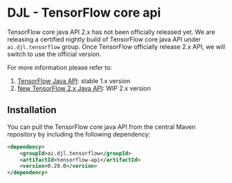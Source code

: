 # DJL - TensorFlow core api

TensorFlow core java API 2.x has not been officially released yet. We are releasing a certified
nightly build of TensorFlow core java API under `ai.djl.tensorflow` group. Once TensorFlow officially
release 2.x API, we will switch to use the official version.

For more information please refer to:

1. [TensorFlow Java API](https://github.com/tensorflow/tensorflow/tree/master/tensorflow/java): stable 1.x version
2. [New TensorFlow 2.x Java API](https://github.com/tensorflow/java): WIP 2.x version

## Installation
You can pull the TensorFlow core java API from the central Maven repository by including the following dependency:

```xml
<dependency>
    <groupId>ai.djl.tensorflow</groupId>
    <artifactId>tensorflow-api</artifactId>
    <version>0.29.0</version>
</dependency>
```

